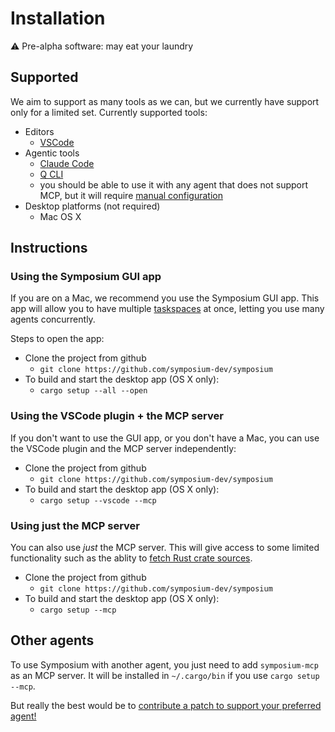 # Installation

<div class="warning-banner">⚠️ Pre-alpha software: may eat your laundry</div>

## Supported

We aim to support as many tools as we can, but we currently have support only for a limited set. Currently supported tools:

* Editors
    * [VSCode](https://code.visualstudio.com/)
* Agentic tools
    * [Claude Code](https://github.com/anthropics/claude-code)
    * [Q CLI](https://github.com/aws/amazon-q-developer-cli)
    * you should be able to use it with any agent that does not support MCP, but it will require [manual configuration](#other-agents)
* Desktop platforms (not required)
    * Mac OS X

## Instructions

### Using the Symposium GUI app

If you are on a Mac, we recommend you use the Symposium GUI app. This app will allow you to have multiple [taskspaces](./learn-more/taskspaces.md) at once, letting you use many agents concurrently.

Steps to open the app:

* Clone the project from github
    * `git clone https://github.com/symposium-dev/symposium`
* To build and start the desktop app (OS X only):
    * `cargo setup --all --open`

### Using the VSCode plugin + the MCP server

If you don't want to use the GUI app, or you don't have a Mac, you can use the VSCode plugin and the MCP server independently:

* Clone the project from github
    * `git clone https://github.com/symposium-dev/symposium`
* To build and start the desktop app (OS X only):
    * `cargo setup --vscode --mcp`

### Using just the MCP server

You can also use *just* the MCP server. This will give access to some limited functionality such as the ablity to [fetch Rust crate sources](./learn-more/api-examples.md).

* Clone the project from github
    * `git clone https://github.com/symposium-dev/symposium`
* To build and start the desktop app (OS X only):
    * `cargo setup --mcp`

## Other agents

To use Symposium with another agent, you just need to add `symposium-mcp` as an MCP server. It will be installed in `~/.cargo/bin` if you use `cargo setup --mcp`.

But really the best would be to [contribute a patch to support your preferred agent!](../contribute.md)